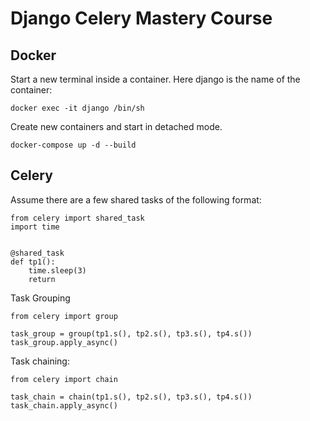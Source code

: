 # Django Celery Mastery Course

## Docker

Start a new terminal inside a container. Here django is the name of the container:
```
docker exec -it django /bin/sh
```

Create new containers and start in detached mode.
```
docker-compose up -d --build
```

## Celery

Assume there are a few shared tasks of the following format:

```
from celery import shared_task
import time


@shared_task
def tp1():
    time.sleep(3)
    return
```

Task Grouping

```
from celery import group

task_group = group(tp1.s(), tp2.s(), tp3.s(), tp4.s())
task_group.apply_async()
```
Task chaining:
```
from celery import chain

task_chain = chain(tp1.s(), tp2.s(), tp3.s(), tp4.s())
task_chain.apply_async()
```
